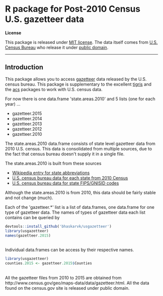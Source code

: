 # R package for Post-2010 Census U.S. gazetteer data

**License**

This package is released under [MIT license](http://opensource.org/licenses/mit-license.php). The data itself comes from [U.S. Census Bureau](http://www.census.gov/) who release it under [public domain](https://askacs.census.gov/faq.php?id=5000&faqId=537).

---

## Introduction

This package allows you to access [gazetteer](https://en.wikipedia.org/wiki/Gazetteer) data released by the U.S. census bureau.
This package is supplementary to the excellent [tigris](https://cran.r-project.org/package=tigris) and the [acs](https://cran.r-project.org/package=acs) packages to work with U.S. census data.

For now there is one data.frame 'state.areas.2010' and 5 lists (one for each year) ...

- gazetteer.2015
- gazetteer.2014
- gazetteer.2013
- gazetteer.2012
- gazetteer.2010

The state.areas.2010 data.frame consists of state level gazetteer data from 2010 U.S. census. This data is consolidated from multiple sources, due to the fact that census bureau doesn't supply it in a single file.

The state.areas.2010 is built from these sources

- [Wikipedia entry for state abbreviations](https://en.wikipedia.org/wiki/List_of_U.S._state_abbreviations)
- [U.S. census bureau data for each state from 2010 Census](https://www.census.gov/geo/reference/state-area.html)
- [U.S. census bureau data for state FIPS/GNISID codes](http://www2.census.gov/geo/docs/reference/state.txt)

Although the state.areas.2010 is from 2010, this data should be fairly stable and not change (much).

Each of the 'gazetteer.*' list is a list of data.frames, one data.frame for one type of gazetteer data. The names of types of gazetteer data each list contains can be queried by

```r
devtools::install_github('bhaskarvk/usgazetteer')
library(usgazetteer)
names(gazetteer.2015)
```
<br/>
Individual data.frames can be access by their respective names.

```r
library(usgazetteer)
counties.2015 <- gazetteer.2015$Counties
```

<br/>
All the gazetteer files from 2010 to 2015 are obtained from http://www.census.gov/geo/maps-data/data/gazetteer.html. All the data found on the census.gov site is released under public domain.
